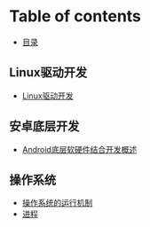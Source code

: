 <!--
 * @Author: cpu_code
 * @Date: 2020-07-11 14:40:09
 * @LastEditTime: 2020-07-11 18:27:20
 * @FilePath: \note\SUMMARY.md
 * @Gitee: https://gitee.com/cpu_code
 * @Github: https://github.com/CPU-Code
 * @CSDN: https://blog.csdn.net/qq_44226094
--> 

# Table of contents

* [目录](README.md)

## Linux驱动开发 <a id="linux"></a>

* [Linux驱动开发](linux/linux_driver.md)

## 安卓底层开发 <a id="android"></a>

* [Android底层软硬件结合开发概述](android/summary.md)

## 操作系统 <a id="operating_system"></a>

* [操作系统的运行机制](operating_system/operat_mechanism.md)
* [进程](operating_system/process.md)